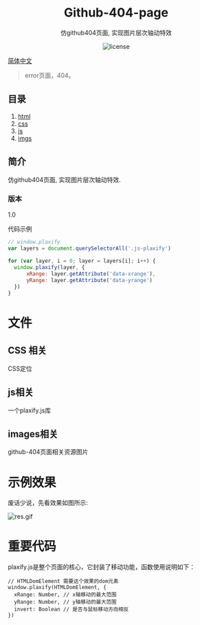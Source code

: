 <div align="center">
  <h1>Github-404-page</h1>
  <p>仿github404页面, 实现图片层次轴动特效</p>
  <a>
    <img src="https://img.shields.io/badge/license-MIT-green" alt="license">
  </a>
</div>

[简体中文](./README.md)

> error页面，404。

## 目录

1. [html](./_error.html)
2. [css](./static/css/_error.css)
3. [js](./static//js/_error.js)
4. [imgs](./static/imgs)

## 简介

仿github404页面, 实现图片层次轴动特效.

### 版本

1.0


代码示例

```javascript
// window.plaxify
var layers = document.querySelectorAll('.js-plaxify')
		
for (var layer, i = 0; layer = layers[i]; i++) {
  window.plaxify(layer, {
      xRange: layer.getAttribute('data-xrange'),
      yRange: layer.getAttribute('data-yrange')
  })
}
```

# 文件

## CSS 相关

CSS定位

## js相关

一个plaxify.js库

## images相关

github-404页面相关资源图片


# 示例效果

废话少说，先看效果如图所示:

![res.gif](https://p3-juejin.byteimg.com/tos-cn-i-k3u1fbpfcp/ade41f5f91544fdea16cabd9e3fd9e1d~tplv-k3u1fbpfcp-watermark.image?)

# 重要代码

plaxify.js是整个页面的核心，它封装了移动功能，函数使用说明如下：

```
// HTMLDomElement 需要这个效果的dom元素
window.plaxify(HTMLDomElement, {
  xRange: Number, // x轴移动的最大范围
  yRange: Number, // y轴移动的最大范围
  invert: Boolean // 是否与鼠标移动方向相反
})
```